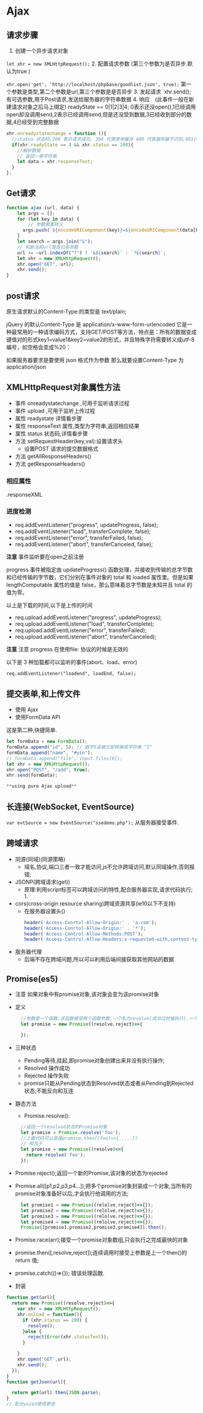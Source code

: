 # Ajax

## 请求步骤

1. 创建一个异步请求对象

  `let xhr = new XMLHttpRequest();`
2. 配置请求参数 (第三个参数为是否异步.默认为true )

  `xhr.open('get', 'http://localhost/phpbase/goodlist.json', true);` 第一个参数是类型,第二个参数是url,第三个参数是是否异步
3. 发起请求
  `xhr.send(); 有可选参数,用于Post请求,发送给服务器的字符串数据
4. 响应　(此事件一般在新建请求对象之后马上绑定)
  readyState == 0|1|2|3|4; 0表示还没open(),1已经调用open却没调用send,2表示已经调用send,但是还没受到数据,3已经收到部分的数据,4已经受到完整数据

```javascript
xhr.onreadystatechange = function (){
  //status 状态码,200 表示请求成功, 304 代表使用缓存 400 代表服务器不识别,401代表请求需要用户认证,404 代表请求地址不存在,500 代表服务器出错或者无响应,503 服务器过载,请求时间过长.
  if(xhr.readyState == 4 && xhr.status == 200){
    //解析数据
    // 返回一串字符串
    let data = xhr.responseText;
  }
};
```

## Get请求

```js
function ajax (url, data) {
    let args = [];
    for (let key in data) {
        // 参数需要转义
      args.push(`${encodeURIComponent(key)}=${encodeURIComponent(data[key])}`);
    }
    let search = args.join("&");
    // 判断当前url是否已有参数
    url += ~url.indexOf("?") ? `&${search}` : `?${search}`;
    let xhr = new XMLHttpRequest();
    xhr.open("GET", url);
    xhr.send();
}
```

## post请求

  原生请求默认的Content-Type:的类型是 text/plain;

  jQuery 的默认Content-Type 是 application/x-www-form-urlencoded
  它是一种最常用的一种请求编码方式，支持GET/POST等方法，特点是：所有的数据变成键值对的形式key1=value1&key2=value2的形式，并且特殊字符需要转义成utf-8编号，如空格会变成%20：

  如果服务器要求是要使用 json 格式作为参数 那么就要设置Content-Type 为 application/json

## XMLHttpRequest对象属性方法

- 事件 onreadystatechange ,可用于监听请求过程
- 事件 upload ,可用于监听上传过程
- 属性 readystate 详情看步骤
- 属性 responseText 属性,类型为字符串,返回相应结果
- 属性 status 状态码,详情看步骤
- 方法 setRequestHeader(key,val):设置请求头
  - 设置POST 请求的提交数据格式
- 方法 getAllResponseHeaders()
- 方法 getResponseHeaders()

### 相应属性

.responseXML

### 进度检测

- req.addEventListener("progress", updateProgress, false);
- req.addEventListener("load", transferComplete, false);
- req.addEventListener("error", transferFailed, false);
- req.addEventListener("abort", transferCanceled, false);

**注意** 事件监听要在open之前注册

progress 事件被指定由 updateProgress() 函数处理，并接收到传输的总字节数和已经传输的字节数，它们分别在事件对象的 total 和 loaded 属性里。但是如果 lengthComputable 属性的值是 false，那么意味着总字节数是未知并且 total 的值为零。

以上是下载的时间,以下是上传的时间

- req.upload.addEventListener("progress", updateProgress);
- req.upload.addEventListener("load", transferComplete);
- req.upload.addEventListener("error", transferFailed);
- req.upload.addEventListener("abort", transferCanceled);

**注意** 注意 progress 在使用file: 协议的时候是无效的

以下是 3 种加载都可以监听的事件(abort、load、error)

`req.addEventListener("loadend", loadEnd, false);`

## 提交表单,和上传文件

- 使用 Ajax
- 使用FormData API

这是第二种,快捷简单.

```js
let formData = new FormData();
formData.append("id", 5); // 数字5会被立即转换成字符串 "5"
formData.append("name", "#yin");
// formData.append("file", input.files[0]);
let xhr = new XMLHttpRequest();
xhr.open("POST", "/add", true); 
xhr.send(formData);

**using pure Ajax upload**


```

## 长连接(WebSocket, EventSource)

`var evtSource = new EventSource("ssedemo.php");` 从服务器接受事件.

## 跨域请求

- 同源(同域)(同源策略)
  - 域名,协议,端口三者一致才能访问,js不允许跨域访问,默认同域操作,否则报错;
- JSONP(跨域请求(get))
  - 原理:利用script标签可以跨域访问的特性,配合服务器实现,请求代码执行;
    1.
- cors(cross-origin resource sharing)跨域资源共享(ie10以下不支持)
  - 在服务器设置头()
    ```php
    header('Access-Conrtol-Allow-Origin:' . 'a.com');
    header('Access-Conrtol-Allow-Origin:' . '*');
    header('Access-Control-Allow-Methods:POST');
    header('Access-Control-Allow-Headers:x-requested-with,content-type');
    ```
- 服务器代理
  - 后端不存在跨域问题,所以可以利用后端间接获取其他网站的数据

## Promise(es5)

- 注意 如果对象中有promise对象,该对象会变为该promise对象
- 定义

  ```JavaScript
    //参数是一个函数,该函数接受两个函数参数,一个名为resolve(成功过时候执行),一个名为reject(失败的时候调用),一般用于异步操作.
    let promise = new Promise((resolve,reject)=>{

    });
  ```

- 三种状态
  - Pending等待,挂起,即promise对象创建出来并没有执行操作;
  - Resolved 操作成功
  - Rejected 操作失败
  - promise只能从Pending状态到Resolved状态或者从Pending到Rejected状态;不能反向和互连
- 静态方法
  - Promise.resolve():

  ```javascript
    //返回一个resolved状态的Promise对象
    let promise = Promise.resolve('foo');
    //上面代码可以直接promise.then((foo)=>{.....})
    // 相当于
    let promise = new Promise((resolve)=>{
      return resolve('foo');
    });
  ```

- Promise.reject();返回一个新的Promise,该对象的状态为rejected
- Promise.all([p1,p2,p3,p4...]);把多个promise对象封装成一个对象,当所有的promise对象准备好以后,才会执行他调用的方法;

  ```javascript
    let promise1 = new Promise((relolve,reject)=>{});
    let promise2 = new Promise((relolve,reject)=>{});
    let promise3 = new Promise((relolve,reject)=>{});
    let promise4 = new Promise((relolve,reject)=>{});
    Promise([promise1,promise2,promise3,promise4]).then();
  ```

- Promise.race(arr);接受一个promise对象数组,只会执行之完成最快的对象
- promise.then([,resolve,reject]);连续调用时接受上参数是上一个then()的return 值;
- promise.catch(()=>{}); 错误处理函数.

- 封装

```js
function get(url){
  return new Promise((resolve,reject)=>{
    var xhr = new XMLHttpRequest();
    xhr.onload = function(){
      if (xhr.status == 200) {
        resolve();
      }else {
        reject(Error(xhr.statusText));
      }

    }
    xhr.open('GET',url);
    xhr.send();
  });
}
function getJson(url){

  return get(url).then(JSON.parse);
}
// 配合yeied使用更佳
```
